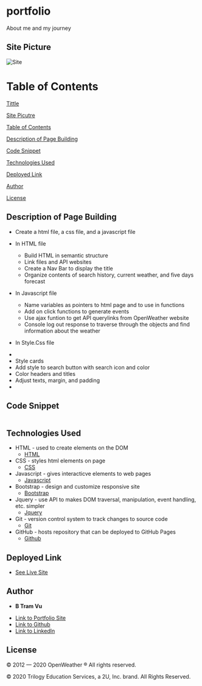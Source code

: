 # portfolio
About me and my journey 

## Site Picture
![Site]()

# Table of Contents 
[Tittle](#portfolio)

[Site Picutre](#Site-picture)

[Table of Contents](#Table-of-Content)

[Description of Page Building ](#Description-of-Page-Building)

[Code Snippet](#Code-Snippet)

[Technologies Used](#Technologies-Used)

[Deployed Link](#Deployed-Link)

[Author](#Author)

[License](#License)


## Description of Page Building 
* Create a html file, a css file, and a javascript file
  
* In HTML file 
  <ul>
  <li> Build HTML in semantic structure
  <li> Link files and API websites 
  <li> Create a Nav Bar to display the title 
  <li> Organize contents of search history, current weather, and five days forecast
  </li>
  </ul>
    
* In Javascript file 
  <ul>
  <li> Name variables as pointers to html page and to use in functions
  <li> Add on click functions to generate events 
  <li> Use ajax funtion to get API querylinks from OpenWeather website 
  <li> Console log out response to traverse through the objects and find information about the weather

  </ul>
* In Style.Css file 
* <li>Style cards 
  <li>Add style to search button with search icon and color  
  <li>Color headers and titles
  <li>Adjust texts, margin, and padding 
  </li>


* <ul>
  
  </ul>
## Code Snippet
```html


```



## Technologies Used
- HTML - used to create elements on the DOM
  * [HTML](https://developer.mozilla.org/en-US/docs/Web/HTML)
- CSS - styles html elements on page
  * [CSS](https://developer.mozilla.org/en-US/docs/Web/CSS)
- Javascript - gives interacticve elements to web pages
  * [Javascript](https://developer.mozilla.org/en-US/docs/Web/JavaScript)
- Bootstrap - design and customize responsive site
  * [Bootstrap](https://getbootstrap.com/)
- Jquery - use API to makes DOM traversal, manipulation, event handling, etc. simpler
  * [Jquery](https://jquery.com/)
- Git - version control system to track changes to source code
  * [Git](https://git-scm.com/)
- GitHub - hosts repository that can be deployed to GitHub Pages
  * [Github](https://github.com/)


## Deployed Link

* [See Live Site](https://vubao2303.github.io/portfolio/)


## Author

* **B Tram Vu** 

- [Link to Portfolio Site](https://github.com/vubao2303)
- [Link to Github](https://github.com/vubao2303)
- [Link to LinkedIn](https://www.linkedin.com/in/tram-vu-866250121/)

## License
© 2012 — 2020 OpenWeather ® All rights reserved.

© 2020 Trilogy Education Services, a 2U, Inc. brand. All Rights Reserved.


